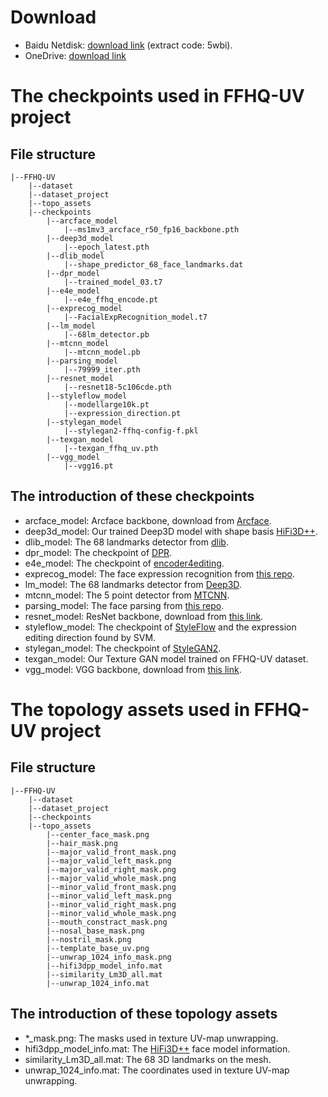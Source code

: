 # Download

- Baidu Netdisk: [download link](https://pan.baidu.com/s/1BbvlTuhlD_PEtT3QZ_ja2g) (extract code: 5wbi).
- OneDrive: [download link](https://t1h0q-my.sharepoint.com/:f:/g/personal/csbhr_t1h0q_onmicrosoft_com/Em2_9wf4ZD9Bm2JVbnBZKn0B8WuFStiMHu07IYCPRLy7Hw?e=dNwuVW)


# The checkpoints used in FFHQ-UV project

## File structure

```
|--FFHQ-UV  
    |--dataset
    |--dataset_project
    |--topo_assets
    |--checkpoints 
        |--arcface_model
            |--ms1mv3_arcface_r50_fp16_backbone.pth
        |--deep3d_model
            |--epoch_latest.pth
        |--dlib_model
            |--shape_predictor_68_face_landmarks.dat
        |--dpr_model
            |--trained_model_03.t7
        |--e4e_model
            |--e4e_ffhq_encode.pt
        |--exprecog_model
            |--FacialExpRecognition_model.t7
        |--lm_model
            |--68lm_detector.pb
        |--mtcnn_model
            |--mtcnn_model.pb
        |--parsing_model
            |--79999_iter.pth
        |--resnet_model
            |--resnet18-5c106cde.pth
        |--styleflow_model
            |--modellarge10k.pt
            |--expression_direction.pt
        |--stylegan_model
            |--stylegan2-ffhq-config-f.pkl
        |--texgan_model
            |--texgan_ffhq_uv.pth
        |--vgg_model
            |--vgg16.pt
```

## The introduction of these checkpoints
- arcface_model: Arcface backbone, download from [Arcface](https://github.com/deepinsight/insightface/tree/master/recognition/arcface_torch#ms1mv3).
- deep3d_model: Our trained Deep3D model with shape basis [HiFi3D++](https://github.com/czh-98/REALY).
- dlib_model: The 68 landmarks detector from [dlib](http://dlib.net/).
- dpr_model: The checkpoint of [DPR](https://github.com/zhhoper/DPR).
- e4e_model: The checkpoint of [encoder4editing](https://github.com/omertov/encoder4editing).
- exprecog_model: The face expression recognition from [this repo](https://github.com/WuJie1010/Facial-Expression-Recognition.Pytorch).
- lm_model: The 68 landmarks detector from [Deep3D](https://github.com/sicxu/Deep3DFaceRecon_pytorch).
- mtcnn_model: The 5 point detector from [MTCNN](https://github.com/ipazc/mtcnn).
- parsing_model: The face parsing from [this repo](https://github.com/zllrunning/face-parsing.PyTorch).
- resnet_model: ResNet backbone, download from [this link](https://download.pytorch.org/models/resnet18-5c106cde.pth).
- styleflow_model: The checkpoint of [StyleFlow](https://github.com/RameenAbdal/StyleFlow) and the expression editing direction found by SVM.
- stylegan_model: The checkpoint of [StyleGAN2](https://github.com/NVlabs/stylegan2).
- texgan_model: Our Texture GAN model trained on FFHQ-UV dataset.
- vgg_model: VGG backbone, download from [this link](https://nvlabs-fi-cdn.nvidia.com/stylegan2-ada-pytorch/pretrained/metrics/vgg16.pt).



# The topology assets used in FFHQ-UV project

## File structure

```
|--FFHQ-UV  
    |--dataset
    |--dataset_project
    |--checkpoints 
    |--topo_assets 
        |--center_face_mask.png
        |--hair_mask.png
        |--major_valid_front_mask.png
        |--major_valid_left_mask.png
        |--major_valid_right_mask.png
        |--major_valid_whole_mask.png
        |--minor_valid_front_mask.png
        |--minor_valid_left_mask.png
        |--minor_valid_right_mask.png
        |--minor_valid_whole_mask.png
        |--mouth_constract_mask.png
        |--nosal_base_mask.png
        |--nostril_mask.png
        |--template_base_uv.png
        |--unwrap_1024_info_mask.png
        |--hifi3dpp_model_info.mat
        |--similarity_Lm3D_all.mat
        |--unwrap_1024_info.mat
```

## The introduction of these topology assets
- *_mask.png: The masks used in texture UV-map unwrapping.
- hifi3dpp_model_info.mat: The [HiFi3D++](https://github.com/czh-98/REALY) face model information.
- similarity_Lm3D_all.mat: The 68 3D landmarks on the mesh.
- unwrap_1024_info.mat: The coordinates used in texture UV-map unwrapping.